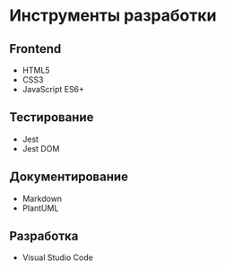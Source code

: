 # Инструменты разработки

## Frontend

  - HTML5 
  - CSS3 
  - JavaScript ES6+
  
## Тестирование

  - Jest 
  - Jest DOM
## Документирование

  - Markdown
  - PlantUML
## Разработка

  - Visual Studio Code
